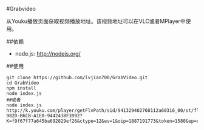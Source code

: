 #Grabvideo

从Youku播放页面获取视频播放地址。该视频地址可以在VLC或者MPlayer中使用。

##依赖

* node.js: <http://nodejs.org/>

##使用

	git clone https://github.com/lvjian700/GrabVideo.git
	cd GrabVideo
	npm install
	node index.js
	##或者
	node index.js http://k.youku.com/player/getFlvPath/sid/941329402768112a60316_00/st/flv/fileid/0300020100543D529217E5056AC6C7A2E0491F-982D-B6CB-A1E0-9442438F3992?K=f9f67f77a645ba692829ef26&ctype=12&ev=1&oip=1887191773&token=1580&ep=eyaVGUuEUs4C4iXXiT8bNirid3YJXP4J9h%2BFg9JjALshTOvLnDzYxZy3O%2FpCE%2F9oASR1F5rz3tDjY0FiYflLqxwQrUjbS%2FqR%2F4Xj5aRXwJIEZRFAccTetlSfRjjx
	

	

	
	


